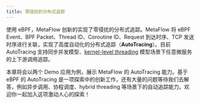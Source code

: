 ```yaml
---
title: 零侵扰的分布式追踪
---
```


使用 eBPF，MetaFlow 创新的实现了零侵扰的分布式追踪。MetaFlow 将 eBPF Event、BPF Packet、Thread ID、Coroutine ID、Request 到达时序、TCP 发送时序进行关联，实现了高度自动化的分布式追踪（**AutoTracing**）。目前 AutoTracing 支持同步并发模型、[kernel-level threading](https://en.wikipedia.org/wiki/Thread_(computing)) 模型场景下任意微服务的上下游调用追踪。

本章将会以两个 Demo 应用为例，展示 MetaFlow 的 AutoTracing 能力。基于 eBPF 的 AutoTracing 是一项探索中的创新工作，还有大量的问题等待我们去解答，例如异步调用、协程调度、hybrid threading 等场景下的自动追踪能力。欢迎你一起加入这项激动人心的探索！
